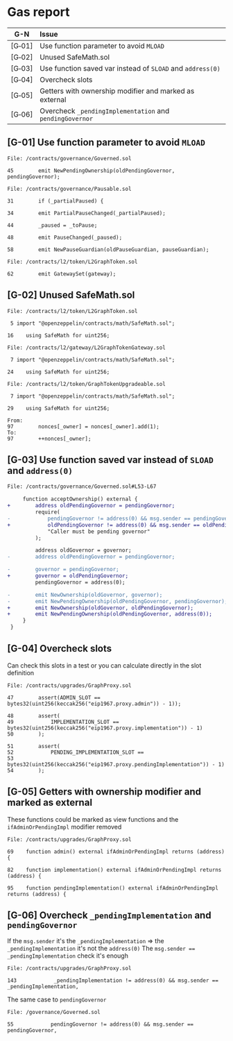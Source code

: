 
# Gas report

| G-N    |Issue|
|:------:|:----|
| [G&#x2011;01] | Use function parameter to avoid `MLOAD` |
| [G&#x2011;02] | Unused SafeMath.sol |
| [G&#x2011;03] | Use function saved var instead of `SLOAD` and `address(0)` |
| [G&#x2011;04] | Overcheck slots |
| [G&#x2011;05] | Getters with ownership modifier and marked as external |
| [G&#x2011;06] | Overcheck `_pendingImplementation` and `pendingGovernor` |

## [G-01] Use function parameter to avoid `MLOAD`

```solidity
File: /contracts/governance/Governed.sol

45        emit NewPendingOwnership(oldPendingGovernor, pendingGovernor);
```

```solidity
File: /contracts/governance/Pausable.sol

31        if (_partialPaused) {

34        emit PartialPauseChanged(_partialPaused);

44        _paused = _toPause;

48        emit PauseChanged(_paused);

58        emit NewPauseGuardian(oldPauseGuardian, pauseGuardian);
```

```solidity
File: /contracts/l2/token/L2GraphToken.sol

62        emit GatewaySet(gateway);
```

## [G-02] Unused SafeMath.sol

```solidity
File: /contracts/l2/token/L2GraphToken.sol

 5 import "@openzeppelin/contracts/math/SafeMath.sol";

16    using SafeMath for uint256;
```

```solidity
File: /contracts/l2/gateway/L2GraphTokenGateway.sol

 7 import "@openzeppelin/contracts/math/SafeMath.sol";

24    using SafeMath for uint256;
```

```solidity
File: /contracts/l2/token/GraphTokenUpgradeable.sol

 7 import "@openzeppelin/contracts/math/SafeMath.sol";

29    using SafeMath for uint256;

From:
97        nonces[_owner] = nonces[_owner].add(1);
To:
97        ++nonces[_owner];
```

## [G-03] Use function saved var instead of `SLOAD` and `address(0)`

```diff
File: /contracts/governance/Governed.sol#L53-L67

     function acceptOwnership() external {
+        address oldPendingGovernor = pendingGovernor;
         require(
-            pendingGovernor != address(0) && msg.sender == pendingGovernor,
+            oldPendingGovernor != address(0) && msg.sender == oldPendingGovernor,
             "Caller must be pending governor"
         );

         address oldGovernor = governor;
-        address oldPendingGovernor = pendingGovernor;

-        governor = pendingGovernor;
+        governor = oldPendingGovernor;
         pendingGovernor = address(0);

-        emit NewOwnership(oldGovernor, governor);
-        emit NewPendingOwnership(oldPendingGovernor, pendingGovernor);
+        emit NewOwnership(oldGovernor, oldPendingGovernor);
+        emit NewPendingOwnership(oldPendingGovernor, address(0));
     }
 }
```

## [G-04] Overcheck slots

Can check this slots in a test or you can calculate directly in the slot definition

```solidity
File: /contracts/upgrades/GraphProxy.sol

47        assert(ADMIN_SLOT == bytes32(uint256(keccak256("eip1967.proxy.admin")) - 1));

48        assert(
49            IMPLEMENTATION_SLOT == bytes32(uint256(keccak256("eip1967.proxy.implementation")) - 1)
50        );

51        assert(
52            PENDING_IMPLEMENTATION_SLOT ==
53                bytes32(uint256(keccak256("eip1967.proxy.pendingImplementation")) - 1)
54        );
```

## [G-05] Getters with ownership modifier and marked as external

These functions could be marked as view functions and the `ifAdminOrPendingImpl` modifier removed

```solidity
File: /contracts/upgrades/GraphProxy.sol

69    function admin() external ifAdminOrPendingImpl returns (address) {

82    function implementation() external ifAdminOrPendingImpl returns (address) {

95    function pendingImplementation() external ifAdminOrPendingImpl returns (address) {
```

## [G-06] Overcheck `_pendingImplementation` and `pendingGovernor`

If the `msg.sender` it's the `_pendingImplementation` => the `_pendingImplementation` it's not the `address(0)`
The `msg.sender == _pendingImplementation` check it's enough

```solidity
File: /contracts/upgrades/GraphProxy.sol

143            _pendingImplementation != address(0) && msg.sender == _pendingImplementation,
```

The same case to `pendingGovernor`

```solidity
File: /governance/Governed.sol

55            pendingGovernor != address(0) && msg.sender == pendingGovernor,
```
